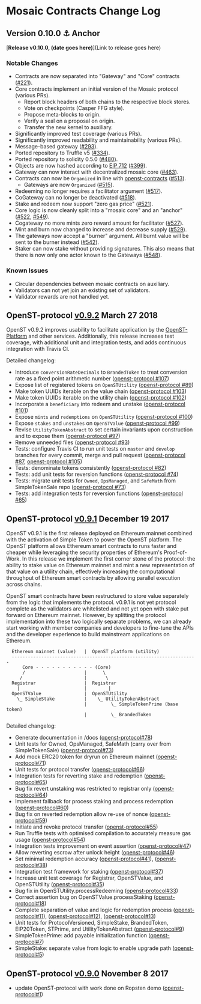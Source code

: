 # Mosaic Contracts Change Log

## Version 0.10.0 ⚓️ Anchor

[**Release v0.10.0, (date goes here)**](Link to release goes here)

### Notable Changes

* Contracts are now separated into "Gateway" and "Core" contracts ([#221](https://github.com/OpenSTFoundation/mosaic-contracts/pull/221)).
* Core contracts implement an initial version of the Mosaic protocol (various PRs).
  * Report block headers of both chains to the respective block stores.
  * Vote on checkpoints (Casper FFG style).
  * Propose meta-blocks to origin.
  * Verify a seal on a proposal on origin.
  * Transfer the new kernel to auxiliary.
* Significantly improved test coverage (various PRs).
* Significantly improved readability and maintainability (various PRs).
* Message-based gateway ([#293](https://github.com/OpenSTFoundation/mosaic-contracts/pull/293)).
* Ported repository to Truffle v5 ([#334](https://github.com/OpenSTFoundation/mosaic-contracts/pull/334)).
* Ported repository to solidity 0.5.0 ([#480](https://github.com/OpenSTFoundation/mosaic-contracts/pull/480)).
* Objects are now hashed according to [EIP 712](https://github.com/ethereum/EIPs/blob/master/EIPS/eip-712.md) ([#399](https://github.com/OpenSTFoundation/mosaic-contracts/pull/399)).
* Gateway can now interact with decentralized mosaic core ([#463](https://github.com/OpenSTFoundation/mosaic-contracts/pull/463)).
* Contracts can now be `Organized` in line with [openst-contracts](https://github.com/OpenSTFoundation/openst-contracts) ([#513](https://github.com/OpenSTFoundation/mosaic-contracts/pull/513)).
  * Gateways are now `Organized` ([#515](https://github.com/OpenSTFoundation/mosaic-contracts/pull/515)).
* Redeeming no longer requires a facilitator argument ([#517](https://github.com/OpenSTFoundation/mosaic-contracts/pull/517)).
* CoGateway can no longer be deactivated ([#518](https://github.com/OpenSTFoundation/mosaic-contracts/pull/518)).
* Stake and redeem now support "zero gas price" ([#521](https://github.com/OpenSTFoundation/mosaic-contracts/pull/521)).
* Core logic is now cleanly split into a "mosaic core" and an "anchor" ([#522](https://github.com/OpenSTFoundation/mosaic-contracts/pull/522), [#549](https://github.com/OpenSTFoundation/mosaic-contracts/pull/549)).
* Cogateway no more mints zero reward amount for facilitator ([#527](https://github.com/OpenSTFoundation/mosaic-contracts/pull/527)).
* Mint and burn now changed to increase and decrease supply ([#529](https://github.com/OpenSTFoundation/mosaic-contracts/pull/529)).
* The gateways now accept a "burner" argument. All burnt value will be sent to the burner instead ([#542](https://github.com/OpenSTFoundation/mosaic-contracts/pull/542)).
* Staker can now stake without providing signatures. This also means that there is now only one actor known to the Gateways ([#548](https://github.com/OpenSTFoundation/mosaic-contracts/pull/548)).


### Known Issues

* Circular dependencies between mosaic contracts on auxiliary.
* Validators can not yet join an existing set of validators.
* Validator rewards are not handled yet.


## OpenST-protocol [v0.9.2](https://github.com/OpenSTFoundation/openst-protocol/releases/tag/v0.9.2) March 27 2018

OpenST v0.9.2 improves usability to facilitate application by the [OpenST-Platform](https://github.com/OpenSTFoundation/openst-platform) and other services. Additionally, this release increases test coverage, with additional unit and integration tests, and adds continuous integration with Travis CI.

Detailed changelog:

- Introduce `conversionRateDecimals` to `BrandedToken` to treat conversion rate as a fixed point arithmetic number ([openst-protocol #107](https://github.com/OpenSTFoundation/openst-protocol/pull/107))
- Expose list of registered tokens on `OpenSTUtility` ([openst-protocol #89](https://github.com/OpenSTFoundation/openst-protocol/pull/89))
- Make token UUIDs iterable on the value chain ([openst-protocol #103](https://github.com/OpenSTFoundation/openst-protocol/pull/103))
- Make token UUIDs iterable on the utility chain ([openst-protocol #102](https://github.com/OpenSTFoundation/openst-protocol/pull/102))
- Incorporate a `beneficiary` into redeem and unstake ([openst-protocol #101](https://github.com/OpenSTFoundation/openst-protocol/pull/101))
- Expose `mints` and `redemptions` on `OpenSTUtility` ([openst-protocol #100](https://github.com/OpenSTFoundation/openst-protocol/pull/100))
- Expose `stakes` and `unstakes` on `OpenSTValue` ([openst-protocol #99](https://github.com/OpenSTFoundation/openst-protocol/pull/99))
- Revise `UtilityTokenAbstract` to set certain invariants upon construction and to expose them ([openst-protocol #97](https://github.com/OpenSTFoundation/openst-protocol/pull/97)) 
- Remove unneeded files ([openst-protocol #93](https://github.com/OpenSTFoundation/openst-protocol/pull/93))
- Tests: configure Travis CI to run unit tests on `master` and `develop` branches for every commit, merge and pull request ([openst-protocol #87](https://github.com/OpenSTFoundation/openst-protocol/pull/87), [openst-protocol #105](https://github.com/OpenSTFoundation/openst-protocol/pull/105))
- Tests: denominate tokens consistently ([openst-protocol #82](https://github.com/OpenSTFoundation/openst-protocol/pull/82))
- Tests: add unit tests for reversion functions ([openst-protocol #74](https://github.com/OpenSTFoundation/openst-protocol/pull/74))
- Tests: migrate unit tests for `Owned`, `OpsManaged`, and `SafeMath` from SimpleTokenSale repo ([openst-protocol #73](https://github.com/OpenSTFoundation/openst-protocol/pull/73))
- Tests: add integration tests for reversion functions ([openst-protocol #65](https://github.com/OpenSTFoundation/openst-protocol/pull/65))

## OpenST-protocol [v0.9.1](https://github.com/OpenSTFoundation/openst-protocol/releases/tag/v0.9.1) December 19 2017

OpenST v0.9.1 is the first release deployed on Ethereum mainnet combined with the
activation of Simple Token to power the OpenST platform.  The OpenST platform
allows Ethereum smart contracts to runs faster and cheaper while leveraging
the security properties of Ethereum's Proof-of-Work.  In this release we implement
the first corner stone of the protocol: the ability to stake value on Ethereum
mainnet and mint a new representation of that value on a utility chain,
effectively increasing the computational throughput of Ethereum smart contracts
by allowing parallel execution across chains.

OpenST smart contracts have been restructured to store value separately from
the logic that implements the protocol.  v0.9.1 is not yet protocol complete
as the validators are whitelisted and not yet open with stake put forward on
Ethereum mainnet.  However, by splitting the protocol implementation into
these two logically separate problems, we can already start working with
member companies and developers to fine-tune the APIs and the developer
experience to build mainstream applications on Ethereum.

```
  Ethereum mainnet (value)   |  OpenST platform (utility)
  ---------------------------------------------------------------------
      Core - - - - - - - - - - - (Core)
      /                      |      \
     /                       |       \
  Registrar                  |  Registrar
    |                        |        |
  OpenSTValue                |  OpenSTUtility
    \_ SimpleStake           |    \_ UtilityTokenAbstract
                             |         \_ SimpleTokenPrime (base token)
                             |         \_ BrandedToken
```

Detailed changelog:

- Generate documentation in /docs ([openst-protocol#78](https://github.com/OpenSTFoundation/openst-protocol/pull/78))
- Unit tests for Owned, OpsManaged, SafeMath (carry over from SimpleTokenSale) ([openst-protocol#73](https://github.com/OpenSTFoundation/openst-protocol/pull/73))
- Add mock ERC20 token for dryrun on Ethereum mainnet ([openst-protocol#71](https://github.com/OpenSTFoundation/openst-protocol/pull/71))
- Unit tests for protocol transfer ([openst-protocol#66](https://github.com/OpenSTFoundation/openst-protocol/pull/66))
- Integration tests for reverting stake and redemption ([openst-protocol#65](https://github.com/OpenSTFoundation/openst-protocol/pull/65))
- Bug fix revert unstaking was restricted to registrar only ([openst-protocol#64](https://github.com/OpenSTFoundation/openst-protocol/pull/64))
- Implement fallback for process staking and process redemption ([openst-protocol#60](https://github.com/OpenSTFoundation/openst-protocol/pull/60))
- Bug fix on reverted redemption allow re-use of nonce ([openst-protocol#59](https://github.com/OpenSTFoundation/openst-protocol/pull/59))
- Initiate and revoke protocol transfer ([openst-protocol#55](https://github.com/OpenSTFoundation/openst-protocol/pull/55))
- Run Truffle tests with optimised compilation to accurately measure gas usage ([openst-protocol#54](https://github.com/OpenSTFoundation/openst-protocol/pull/54))
- Integration tests improvement on event assertion ([openst-protocol#47](https://github.com/OpenSTFoundation/openst-protocol/pull/47))
- Allow reverting escrow after unlock height ([openst-protocol#46](https://github.com/OpenSTFoundation/openst-protocol/pull/46))
- Set minimal redemption accuracy ([openst-protocol#41](https://github.com/OpenSTFoundation/openst-protocol/pull/41)),  ([openst-protocol#38](https://github.com/OpenSTFoundation/openst-protocol/pull/38))
- Integration test framework for staking ([openst-protocol#37](https://github.com/OpenSTFoundation/openst-protocol/pull/37))
- Increase unit test coverage for Registrar, OpenSTValue, and OpenSTUtility ([openst-protocol#35](https://github.com/OpenSTFoundation/openst-protocol/pull/35))
- Bug fix in OpenSTUtility.processRedeeming ([openst-protocol#33](https://github.com/OpenSTFoundation/openst-protocol/pull/33))
- Correct assertion bug on OpenSTValue.processStaking ([openst-protocol#18](https://github.com/OpenSTFoundation/openst-protocol/pull/18))
- Complete separation of value and logic for redemption process ([openst-protocol#11](https://github.com/OpenSTFoundation/openst-protocol/pull/11)), ([openst-protocol#12](https://github.com/OpenSTFoundation/openst-protocol/pull/12)),  ([openst-protocol#13](https://github.com/OpenSTFoundation/openst-protocol/pull/13))
- Unit tests for ProtocolVersioned, SimpleStake, BrandedToken, EIP20Token, STPrime, and UtilityTokenAbstract ([openst-protocol#9](https://github.com/OpenSTFoundation/openst-protocol/pull/9))
- SimpleTokenPrime: add payable initialization function ([openst-protocol#7](https://github.com/OpenSTFoundation/openst-protocol/pull/7))
- SimpleStake: separate value from logic to enable upgrade path ([openst-protocol#5](https://github.com/OpenSTFoundation/openst-protocol/pull/1))


## OpenST-protocol [v0.9.0](https://github.com/OpenSTFoundation/openst-protocol/releases/tag/v0.9.0) November 8 2017

 - update OpenST-protocol with work done on Ropsten demo ([openst-protocol#1](https://github.com/OpenSTFoundation/openst-protocol/pull/1))
